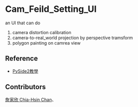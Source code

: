 # Cam_Feild_Setting_UI
an UI that can do
1. camera distortion calibration
2. camera-to-real_world projection by perspective tramsform
3. polygon painting on camrea view

## Reference
- [PySide2教學](https://medium.com/bucketing/pyside2-pyqt-tutorial-3c2be590bc6a)

## Contributors
[詹家欣 Chia-Hsin Chan](https://sites.google.com/site/terry0201/)、
